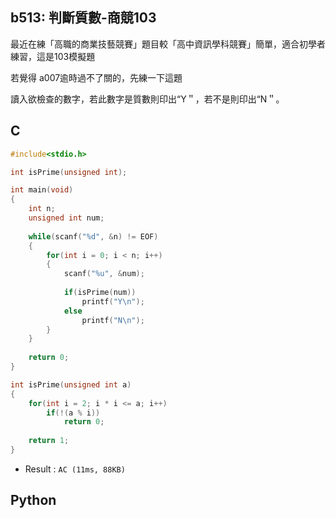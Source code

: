 ## b513: 判斷質數-商競103
最近在練「高職的商業技藝競賽」題目較「高中資訊學科競賽」簡單，適合初學者練習，這是103模擬題

若覺得 a007逾時過不了關的，先練一下這題

讀入欲檢查的數字，若此數字是質數則印出“Y＂，若不是則印出“N＂。

## C
```C
#include<stdio.h>

int isPrime(unsigned int);

int main(void)
{
	int n;
	unsigned int num;
	
	while(scanf("%d", &n) != EOF)
	{
		for(int i = 0; i < n; i++)
		{
			scanf("%u", &num);
			
			if(isPrime(num))
				printf("Y\n");
			else
				printf("N\n");
		}
	}
	
	return 0;
}

int isPrime(unsigned int a)
{
	for(int i = 2; i * i <= a; i++)
		if(!(a % i))
			return 0;
			
	return 1;
}
```
 * Result : `AC (11ms, 88KB)`

## Python
